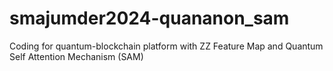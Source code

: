 # smajumder2024-quananon_sam
Coding for quantum-blockchain platform with ZZ Feature Map and Quantum Self Attention Mechanism (SAM)

